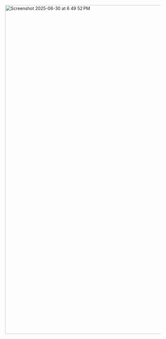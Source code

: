 <img width="1063" alt="Screenshot 2025-06-30 at 6 49 52 PM" src="https://github.com/user-attachments/assets/7266e3ef-4cde-4bea-a496-2ba59d1522a1" />
